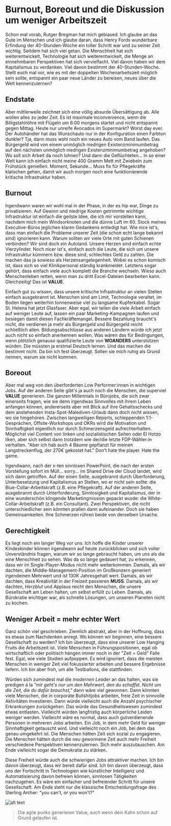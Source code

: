 # Burnout, Boreout und die Diskussion um weniger Arbeitszeit

Schon mal vorab, Rutger Bregman hat mich gebiased. 
Ich glaube an das Gute im Menschen und ich glaube daran, dass Henry Fords wunderbare Erfindung der 40-Stunden-Woche ein toller Schritt war und zu seiner Zeit wichtig. 
Seitdem hat sich viel getan. Die Menschheit hat sich weiterentwickelt, Technologie hat sich weiterentwickelt, die Menge an einnehmbaren Perspektiven hat sich vervielfacht. 
Viel davon haben wir dem Kapitalismus zu verdanken. Viel davon bestimmt der 40-Stunden-Woche. 
Stellt euch mal vor, wie es mit der doppelten Wochenarbeitszeit möglich sein sollte, entspannt ein paar neue Länder zu bereisen, neues über die Welt kennenzulernen?

## Endstate

Aber mittlerweile zeichnet sich eine völlig absurde Übersättigung ab. Alle wollen alles zu jeder Zeit. 
Es ist maximale Inconvenience, wenn die Billigstahlröhre mit Flügeln um 6:00 morgens startet und nicht entspannt gegen Mittag. 
Heute nur unreife Avocados im Supermarkt? Worst day ever. Der Autohändler hat das Wunschauto nur in der Konfiguration einen Farbton dunkler? 
Tja, dann muss wohl noch ein neues Auto vom Band laufen. Das Bürgergeld wird von einem unmöglich niedrigen Existenzminimumbetrag auf den nächsten unmöglich niedrigen Existenzminimumbetrag angehoben? 
Wo soll sich Arbeit da noch lohnen? Und dann die Geflüchteten... In so einer Welt kann ich einfach nicht meine 400 Gramm Mett mit Zwiebeln zum Frühstück genießen. 
Moment, Sekunde... Muss fix für Pflegekräfte klatschen gehen, damit wir auch morgen noch eine funktionierende kritische Infrastruktur haben.

## Burnout

Irgendwann waren wir wohl mal in der Phase, in der es hip war, Dinge zu privatisieren. 
Auf Gewinn und niedrige Kosten getrimmte wichtige Infrastruktur ist einfach die geilste Idee, die ich mir vorstellen kann, nachdem mich mein Windsorknoten und die dünne Luft im 60. Stock 
meines Executive-Büros jeglichen klaren Gedankens entledigt hat. Wie nice ist's, dass man einfach die Probleme unserer Zeit (die schon echt lange bekannt sind) ignorieren kann. 
Warum sollten wir viele Orte mit guten Schienen verbinden? Wir sind doch ein Autoland. 
Unsere Herzen sind einfach echte Vierzylinder. Noch nicer ist's, einfach auch die Leute, die sich um unsere Infrastruktur kümmern bzw. diese sind, schlechtes Geld zu zahlen. 
Die machen das ja sowieso als Herzensangelegenheit. Wobei es schon komisch ist, dass sich so viel Klinikpersonal ständig krankmeldet. 
Letztens sogar gehört, dass einfach viele auch komplett die Branche wechseln. Wieso auch Menschenleben retten, wenn man zu dritt Excel-Dateien bearbeiten kann. Gleichzeitig! Das ist **VALUE**.

Einfach gut zu wissen, dass unsere kritische Infrastruktur an vielen Stellen einfach ausgebrannt ist. 
Menschen sind am Limit, Technologie veraltet, im Boden liegen weiterhin tonnenweise viel zu langsame Kupferkabel. 
Sogar St. Helena hat jetzt Glasfaser. Aber egal, wir teilen die viele Arbeit einfach auf weniger Leute auf, lassen ein paar Marketing-Kampagnen laufen und besiegen damit diesen Fachkräftemangel. 
Bessere Bezahlung braucht's nicht, die verdienen ja mehr als Bürgergeld und Bürgergeld reicht schließlich allen. 
Bildungsabschlüsse aus anderen Ländern würde ich jetzt auch nicht so einfach anerkennen wollen. 
Was wären das für Bedingungen, wenn plötzlich genauso qualifizierte Leute von **WOANDERS** unterstützen würden. 
Die müssten ja erstmal Deutsch lernen. Und das machen die bestimmt nicht. Da bin ich fest überzeugt. Sollen sie mich ruhig als Grund nennen, warum sie nicht kommen. 

## Boreout

Aber mal weg von den überforderten Low Performer:innen in wichtigen Jobs. 
Auf der anderen Seite gibt's ja auch noch die Menschen, die superviel **VALUE** generieren. 
Die ganzen Millennials in Bürojobs, die sich zwar einerseits fragen, wie sie denn irgendwas Sinnvolles mit ihrem Leben anfangen können, 
andererseits aber mit Blick auf ihre Gehaltsschecks und dem anstehenden Insta-Spot-Malediven-Urlaub dann doch nicht wissen, wo sie hingehören. 
Zwischen langweiligen Reports, schleppenden 1:1-Gesprächen, Offsite-Workshops und OKRs wird die Motivation und Sinnhaftigkeit eigentlich nur durch Schmerzensgeld aufrechterhalten. 
Möglichst viel Content von linken und sozialistischen Seiten oder El Hotzo liken, aber sich selbst dann trotzdem wie der/die letzte FDP-Wähler:in verhalten. 
"Aber ich hab auch 4 Bäume gepflanzt für meinen Langstreckenflug, der 270€ gekostet hat." Don't hate the player. Hate the game.

Irgendwann, nach der x-ten sinnlosen PowerPoint, die nach der ersten Vorstellung sofort im Müll... sorry... im Shared Drive der Cloud landet, wird sich dann getroffen. 
Auf der einen Seite, ausgebrannt durch Überforderung, Unterbesetzung und Kapitalismus an Stellen, wo er nicht sein sollte: die Blue-Collar-Arbeitskraft (z.B. eine Pflegekraft). 
Auf der anderen Seite, ausgebrannt durch Unterforderung, Sinnlosigkeit und Kapitalismus, der in eine wunderschön klingende Marketingmission gepackt wurde: 
die White-Collar-Arbeitskraft (z.B. ein Consultant). Zwei Perspektiven, die nicht unterschiedlicher sein könnten prallen dann aufeinander. Doch sie haben Gemeinsamkeiten. 
Ihre Schmerzen rühren beide von derselben Ursache. 

## Gerechtigkeit

Es liegt noch ein langer Weg vor uns. Ich hoffe die Kinder unserer Kindeskinder können irgendwann auf heute zurückblicken und sich voller Unverständnis fragen, 
warum wir so lange gebraucht haben, um uns als die eine Menschheit zu sehen. Was da so lange gedauert hat, zu erkennen, dass wir im Single-Player-Modus nicht mehr weiterkommen. 
Damals, als wir dachten, die Middle-Management-Position im Großkonzern generiert irgendeinen Mehrwert und ist 130K Jahresgehalt wert. Damals, als wir dachten, dass Kreativität in der Freizeit passieren **MUSS**. 
Damals, als wir dachten, _Herzblut_ und Applaus reicht den Menschen, die unsere Gesellschaft am Leben halten, um selbst erfüllt zu Leben. 
Damals, als Bürokratie wichtiger war, als schnelle Lösungen, um unseren Planeten nicht zu kochen. 

## Weniger Arbeit = mehr echter Wert

Ganz schön viel geschrieben. Ziemlich abstrakt, aber in der Hoffnung, dass es etwas zum Nachdenken anregt. 
Wo können wir beginnen, eine bessere Gesellschaft zu werden? Ich bin überzeugt, dass eine unserer Low Hanging Fruits die Arbeitszeit ist. 
Viele Menschen in Führungspositionen, egal ob wirtschaftlich oder politisch hängen immer noch in der "Zeit = Geld" Falle fest. 
Egal, wie viele Studien aufpoppen. Es wird ignoriert, dass die meisten Menschen in weniger Zeit viel fokussierter arbeiten und bessere Ergebnisse liefern. 
Ich bin aber froh, um alle Testballons, die stattfinden. 

Würden sich zumindest mal die _modernen Leader_ an das halten, was sie predigen á la _"mir geht's nur um den Mehrwert, den du schaffst. Nicht um die Zeit, die du dafür brauchst,"_ dann wäre viel gewonnen.
Dann könnten viele Menschen, die in corporate Bullshitjobs arbeiten, freie Zeit in sinnvolle Aktivitäten investieren. Dann würde vielleicht auch die Anzahl psychischer Erkrankungen zurückgehen. 
Das würde das Gesundheitswesen zumindest etwas entlasten. Vielleicht würden langfristig auch körperliche Leiden weniger werden. Vielleicht wäre es normal, dass auch gutverdienende Personen in mehreren Jobs arbeiten.
Ein Job, in dem mehr Geld für weniger Sinnhaftigkeit getauscht wird. Und vielleicht noch ein Job, bei dem das genau umgekehrt ist. Die Menschen hätten Zeit sich sozial zu engagieren. 
Die Menschen hätten durch die neu gewonnene Zeit auch mehr Freiheit verschiedene Perspektiven kennenzulernen. Sich mehr auszutauschen. Am Ende vielleicht sogar die Demokratie zu stärken.

Diese Freiheit würde auch die schwierigen Jobs attraktiver machen. Ich bin davon überzeugt, dass wir bereit dafür sind. Ich bin davon überzeugt, 
dass uns der Fortschritt in Technologien wie künstlicher Intelligenz und Automatisierung davon befreien können, sinnlosen Tätigkeiten nachzugehen. 
Es wäre ein einfacher und befreiender Schritt für unsere Gesellschaft. 
Am Ende steht nur die klassische Entscheidungsfrage des Sterling Archer: "you can't, or you won't?"

![alt text](../img/blog/2023-12-31-ralph.webp "Die agile punks generieren Value, auch wenn dein Kahn schon auf Grund gelaufen ist.")
> Die agile punks generieren Value, auch wenn dein Kahn schon auf Grund gelaufen ist.

